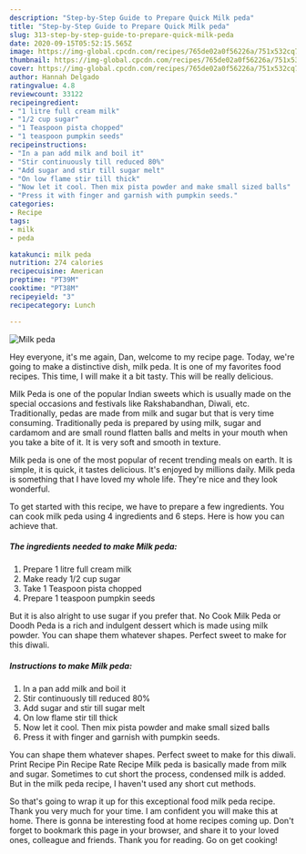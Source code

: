 ```yaml
---
description: "Step-by-Step Guide to Prepare Quick Milk peda"
title: "Step-by-Step Guide to Prepare Quick Milk peda"
slug: 313-step-by-step-guide-to-prepare-quick-milk-peda
date: 2020-09-15T05:52:15.565Z
image: https://img-global.cpcdn.com/recipes/765de02a0f56226a/751x532cq70/milk-peda-recipe-main-photo.jpg
thumbnail: https://img-global.cpcdn.com/recipes/765de02a0f56226a/751x532cq70/milk-peda-recipe-main-photo.jpg
cover: https://img-global.cpcdn.com/recipes/765de02a0f56226a/751x532cq70/milk-peda-recipe-main-photo.jpg
author: Hannah Delgado
ratingvalue: 4.8
reviewcount: 33122
recipeingredient:
- "1 litre full cream milk"
- "1/2 cup sugar"
- "1 Teaspoon pista chopped"
- "1 teaspoon pumpkin seeds"
recipeinstructions:
- "In a pan add milk and boil it"
- "Stir continuously till reduced 80%"
- "Add sugar and stir till sugar melt"
- "On low flame stir till thick"
- "Now let it cool. Then mix pista powder and make small sized balls"
- "Press it with finger and garnish with pumpkin seeds."
categories:
- Recipe
tags:
- milk
- peda

katakunci: milk peda 
nutrition: 274 calories
recipecuisine: American
preptime: "PT39M"
cooktime: "PT38M"
recipeyield: "3"
recipecategory: Lunch

---
```



![Milk peda](https://img-global.cpcdn.com/recipes/765de02a0f56226a/751x532cq70/milk-peda-recipe-main-photo.jpg)

Hey everyone, it's me again, Dan, welcome to my recipe page. Today, we're going to make a distinctive dish, milk peda. It is one of my favorites food recipes. This time, I will make it a bit tasty. This will be really delicious.

Milk Peda is one of the popular Indian sweets which is usually made on the special occasions and festivals like Rakshabandhan, Diwali, etc. Traditionally, pedas are made from milk and sugar but that is very time consuming. Traditionally peda is prepared by using milk, sugar and cardamom and are small round flatten balls and melts in your mouth when you take a bite of it. It is very soft and smooth in texture.

Milk peda is one of the most popular of recent trending meals on earth. It is simple, it is quick, it tastes delicious. It's enjoyed by millions daily. Milk peda is something that I have loved my whole life. They're nice and they look wonderful.


To get started with this recipe, we have to prepare a few ingredients. You can cook milk peda using 4 ingredients and 6 steps. Here is how you can achieve that.

<!--inarticleads1-->

##### The ingredients needed to make Milk peda:

1. Prepare 1 litre full cream milk
1. Make ready 1/2 cup sugar
1. Take 1 Teaspoon pista chopped
1. Prepare 1 teaspoon pumpkin seeds


But it is also alright to use sugar if you prefer that. No Cook Milk Peda or Doodh Peda is a rich and indulgent dessert which is made using milk powder. You can shape them whatever shapes. Perfect sweet to make for this diwali. 

<!--inarticleads2-->

##### Instructions to make Milk peda:

1. In a pan add milk and boil it
1. Stir continuously till reduced 80%
1. Add sugar and stir till sugar melt
1. On low flame stir till thick
1. Now let it cool. Then mix pista powder and make small sized balls
1. Press it with finger and garnish with pumpkin seeds.


You can shape them whatever shapes. Perfect sweet to make for this diwali. Print Recipe Pin Recipe Rate Recipe Milk peda is basically made from milk and sugar. Sometimes to cut short the process, condensed milk is added. But in the milk peda recipe, I haven&#39;t used any short cut methods. 

So that's going to wrap it up for this exceptional food milk peda recipe. Thank you very much for your time. I am confident you will make this at home. There is gonna be interesting food at home recipes coming up. Don't forget to bookmark this page in your browser, and share it to your loved ones, colleague and friends. Thank you for reading. Go on get cooking!
